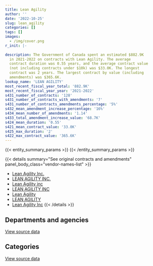 ```yaml
---
title: Lean Agility
author: ''
date: '2022-10-25'
slug: lean_agility
categories: []
tags: []
images:
  - /img/cover.png
r_init: |-
  
description: The Government of Canada spent an estimated $882.9K
  in 2021-2022 on contracts with Lean Agility. The average
  contract duration was 0.55 years, and the average contract value
  (not including contracts under $10k) was $33.0K. The longest
  contract was 2 years. The largest contract by value (including
  amendments) was $365.6K.
lookup_name: 'LEAN AGILITY'
most_recent_fiscal_year_total: '882.9K'
most_recent_fiscal_year_year: '2021-2022'
s431_number_of_contracts: '128'
s431_number_of_contracts_with_amendments: '7'
s431_number_of_contracts_amendments_percentage: '5%'
s432_mean_amendment_increase_percentage: '16%'
s434_mean_number_of_amendments: '1.14'
s433_total_amendment_increase_value: '68.7K'
s424_mean_duration: '0.55'
s421_mean_contract_value: '33.0K'
s425_max_duration: '2'
s422_max_contract_value: '365.6K'
---
```


<script src="/rmarkdown-libs/htmlwidgets/htmlwidgets.js"></script>
<link href="/rmarkdown-libs/datatables-css/datatables-crosstalk.css" rel="stylesheet" />
<script src="/rmarkdown-libs/datatables-binding/datatables.js"></script>
<script src="/rmarkdown-libs/jquery/jquery-3.6.0.min.js"></script>
<link href="/rmarkdown-libs/dt-core-bootstrap/css/dataTables.bootstrap.min.css" rel="stylesheet" />
<link href="/rmarkdown-libs/dt-core-bootstrap/css/dataTables.bootstrap.extra.css" rel="stylesheet" />
<script src="/rmarkdown-libs/dt-core-bootstrap/js/jquery.dataTables.min.js"></script>
<script src="/rmarkdown-libs/dt-core-bootstrap/js/dataTables.bootstrap.min.js"></script>
<link href="/rmarkdown-libs/crosstalk/css/crosstalk.min.css" rel="stylesheet" />
<script src="/rmarkdown-libs/crosstalk/js/crosstalk.min.js"></script>
<script src="/rmarkdown-libs/htmlwidgets/htmlwidgets.js"></script>
<link href="/rmarkdown-libs/datatables-css/datatables-crosstalk.css" rel="stylesheet" />
<script src="/rmarkdown-libs/datatables-binding/datatables.js"></script>
<script src="/rmarkdown-libs/jquery/jquery-3.6.0.min.js"></script>
<link href="/rmarkdown-libs/dt-core-bootstrap/css/dataTables.bootstrap.min.css" rel="stylesheet" />
<link href="/rmarkdown-libs/dt-core-bootstrap/css/dataTables.bootstrap.extra.css" rel="stylesheet" />
<script src="/rmarkdown-libs/dt-core-bootstrap/js/jquery.dataTables.min.js"></script>
<script src="/rmarkdown-libs/dt-core-bootstrap/js/dataTables.bootstrap.min.js"></script>
<link href="/rmarkdown-libs/crosstalk/css/crosstalk.min.css" rel="stylesheet" />
<script src="/rmarkdown-libs/crosstalk/js/crosstalk.min.js"></script>

{{< entity_summary_params >}}
{{< /entity_summary_params >}}

{{< details summary="See original contracts and amendments" panel_body_class="vendor-names-list" >}}
- [Lean Agility Inc.](https://search.open.canada.ca/en/ct/?sort=contract_value_f%20desc&page=1&search_text=%22Lean%20Agility%20Inc.%22)
- [LEAN AGILITY INC.](https://search.open.canada.ca/en/ct/?sort=contract_value_f%20desc&page=1&search_text=%22LEAN%20AGILITY%20INC.%22)
- [Lean Agility inc](https://search.open.canada.ca/en/ct/?sort=contract_value_f%20desc&page=1&search_text=%22Lean%20Agility%20inc%22)
- [LEAN AGILITY INC](https://search.open.canada.ca/en/ct/?sort=contract_value_f%20desc&page=1&search_text=%22LEAN%20AGILITY%20INC%22)
- [Lean Agility](https://search.open.canada.ca/en/ct/?sort=contract_value_f%20desc&page=1&search_text=%22Lean%20Agility%22)
- [LEAN AGILITY](https://search.open.canada.ca/en/ct/?sort=contract_value_f%20desc&page=1&search_text=%22LEAN%20AGILITY%22)
- [Lean Agility Inc](https://search.open.canada.ca/en/ct/?sort=contract_value_f%20desc&page=1&search_text=%22Lean%20Agility%20Inc%22)
{{< /details >}}

## Departments and agencies

<div id="htmlwidget-1" style="width:100%;height:auto;" class="datatables html-widget"></div>
<script type="application/json" data-for="htmlwidget-1">{"x":{"style":"bootstrap","filter":"none","vertical":false,"data":[["<a href=\"/departments/atssc-scdata/\">Administrative Tribunals Support Service of Canada<\/a>","<a href=\"/departments/cas-satj/\">Courts Administration Service<\/a>","<a href=\"/departments/cbsa-asfc/\">Canada Border Services Agency<\/a>","<a href=\"/departments/cfia-acia/\">Canadian Food Inspection Agency<\/a>","<a href=\"/departments/cra-arc/\">Canada Revenue Agency<\/a>","<a href=\"/departments/csc-scc/\">Correctional Service of Canada<\/a>","<a href=\"/departments/dfatd-maecd/\">Global Affairs Canada<\/a>","<a href=\"/departments/dfo-mpo/\">Fisheries and Oceans Canada<\/a>","<a href=\"/departments/dnd-mdn/\">National Defence<\/a>","<a href=\"/departments/ec/\">Environment and Climate Change Canada<\/a>","<a href=\"/departments/esdc-edsc/\">Employment and Social Development Canada<\/a>","<a href=\"/departments/feddevontario/\">Federal Economic Development Agency for Southern Ontario<\/a>","<a href=\"/departments/hc-sc/\">Health Canada<\/a>","<a href=\"/departments/ic/\">Innovation, Science and Economic Development Canada<\/a>","<a href=\"/departments/infc/\">Infrastructure Canada<\/a>","<a href=\"/departments/irb-cisr/\">Immigration and Refugee Board of Canada<\/a>","<a href=\"/departments/isc-sac/\">Indigenous Services Canada<\/a>","<a href=\"/departments/jus/\">Department of Justice Canada<\/a>","<a href=\"/departments/nrc-cnrc/\">National Research Council Canada<\/a>","<a href=\"/departments/nrcan-rncan/\">Natural Resources Canada<\/a>","<a href=\"/departments/nserc-crsng/\">Natural Sciences and Engineering Research Council of Canada<\/a>","<a href=\"/departments/ocl-cal/\">Office of the Commissioner of Lobbying of Canada<\/a>","<a href=\"/departments/ocol-clo/\">Office of the Commissioner of Official Languages<\/a>","<a href=\"/departments/osfi-bsif/\">Office of the Superintendent of Financial Institutions Canada<\/a>","<a href=\"/departments/pbc-clcc/\">Parole Board of Canada<\/a>","<a href=\"/departments/pc/\">Parks Canada<\/a>","<a href=\"/departments/pch/\">Canadian Heritage<\/a>","<a href=\"/departments/pco-bcp/\">Privy Council Office<\/a>","<a href=\"/departments/phac-aspc/\">Public Health Agency of Canada<\/a>","<a href=\"/departments/ps-sp/\">Public Safety Canada<\/a>","<a href=\"/departments/psic-ispc/\">Office of the Public Sector Integrity Commissioner of Canada<\/a>","<a href=\"/departments/pwgsc-tpsgc/\">Public Services and Procurement Canada<\/a>","<a href=\"/departments/rcmp-grc/\">Royal Canadian Mounted Police<\/a>","<a href=\"/departments/ssc-spc/\">Shared Services Canada<\/a>","<a href=\"/departments/statcan/\">Statistics Canada<\/a>","<a href=\"/departments/tbs-sct/\">Treasury Board of Canada Secretariat<\/a>","<a href=\"/departments/tc/\">Transport Canada<\/a>","<a href=\"/departments/vac-acc/\">Veterans Affairs Canada<\/a>"],[null,null,null,24634,1541.56,null,48190.75,null,353968.48,41006.18,16933.05,null,92359.14,99488.57,null,null,null,17152.93,16835.93,null,11288.7,null,24150,null,4731.07,null,24570,12822.78,32391.17,null,null,97770.5,83326.2,null,24408,24408,24408,41727.75],[null,17980.8,24408,null,65783.84,32901.64,139528.25,8091.3,5913.74,30577.6,21378.16,1495.32,24408,54343.99,null,39550,null,null,16933.05,null,19775,null,16379.35,36362.39,19676.93,null,null,null,53008.58,null,null,16933.05,null,null,null,24408,null,112504.5],[null,21529.65,null,null,null,60648.36,25990,44792.7,11795.16,38674.25,46422.6,8663.38,null,null,null,null,null,null,null,null,null,null,null,15843.61,null,null,24408,null,null,6886.75,null,null,null,33507.74,null,null,null,null],[37468.42,39663,null,null,202551.39,38110.34,52889,12785.95,45463.74,null,null,null,39550,null,42491.63,null,30439.5,43843.89,null,24408,null,19656.35,null,null,null,36928.88,null,null,29267,31420.82,27182.13,32758.7,14175.1,62231.51,null,19656.35,null,null]],"container":"<table class=\"table table-striped table-hover row-border order-column display\">\n  <thead>\n    <tr>\n      <th>Department<\/th>\n      <th>2018-2019<\/th>\n      <th>2019-2020<\/th>\n      <th>2020-2021<\/th>\n      <th>2021-2022<\/th>\n    <\/tr>\n  <\/thead>\n<\/table>","options":{"order":[[4,"desc"]],"pageLength":10,"autoWidth":true,"columnDefs":[{"targets":1,"render":"function(data, type, row, meta) {\n    return type !== 'display' ? data : DTWidget.formatCurrency(data, \"$\", 2, 3, \",\", \".\", true, null);\n  }"},{"targets":2,"render":"function(data, type, row, meta) {\n    return type !== 'display' ? data : DTWidget.formatCurrency(data, \"$\", 2, 3, \",\", \".\", true, null);\n  }"},{"targets":3,"render":"function(data, type, row, meta) {\n    return type !== 'display' ? data : DTWidget.formatCurrency(data, \"$\", 2, 3, \",\", \".\", true, null);\n  }"},{"targets":4,"render":"function(data, type, row, meta) {\n    return type !== 'display' ? data : DTWidget.formatCurrency(data, \"$\", 2, 3, \",\", \".\", true, null);\n  }"},{"width":"16%","targets":[1,2,3,4]},{"className":"dt-right","targets":[1,2,3,4]}],"orderClasses":false}},"evals":["options.columnDefs.0.render","options.columnDefs.1.render","options.columnDefs.2.render","options.columnDefs.3.render"],"jsHooks":[]}</script>
<p class="text-right">
<a href="https://github.com/GoC-Spending/contracts-data/tree/main/data/out/vendors/lean_agility/summary_by_fiscal_year_by_department.csv" class="source-data-link btn btn-link">View source data</a>
</p>

## Categories

<div id="htmlwidget-2" style="width:100%;height:auto;" class="datatables html-widget"></div>
<script type="application/json" data-for="htmlwidget-2">{"x":{"style":"bootstrap","filter":"none","vertical":false,"data":[["<a href=\"/categories/defence/\">Defence<\/a>","<a href=\"/categories/professional_services/\">Professional services<\/a>","<a href=\"/categories/information_technology/\">Information technology<\/a>","<a href=\"/categories/human_capital/\">Human capital<\/a>"],[353968.48,388469.24,116011.25,259663.79],[5913.74,481164.18,47510.65,247752.92],[11795.16,149231.88,38674.25,139460.91],[5913.74,622195.75,84402.22,170429.99]],"container":"<table class=\"table table-striped table-hover row-border order-column display\">\n  <thead>\n    <tr>\n      <th>Category<\/th>\n      <th>2018-2019<\/th>\n      <th>2019-2020<\/th>\n      <th>2020-2021<\/th>\n      <th>2021-2022<\/th>\n    <\/tr>\n  <\/thead>\n<\/table>","options":{"order":[[4,"desc"]],"dom":"t","pageLength":30,"autoWidth":true,"columnDefs":[{"targets":1,"render":"function(data, type, row, meta) {\n    return type !== 'display' ? data : DTWidget.formatCurrency(data, \"$\", 2, 3, \",\", \".\", true, null);\n  }"},{"targets":2,"render":"function(data, type, row, meta) {\n    return type !== 'display' ? data : DTWidget.formatCurrency(data, \"$\", 2, 3, \",\", \".\", true, null);\n  }"},{"targets":3,"render":"function(data, type, row, meta) {\n    return type !== 'display' ? data : DTWidget.formatCurrency(data, \"$\", 2, 3, \",\", \".\", true, null);\n  }"},{"targets":4,"render":"function(data, type, row, meta) {\n    return type !== 'display' ? data : DTWidget.formatCurrency(data, \"$\", 2, 3, \",\", \".\", true, null);\n  }"},{"width":"16%","targets":[1,2,3,4]},{"className":"dt-right","targets":[1,2,3,4]}],"orderClasses":false,"lengthMenu":[10,25,30,50,100]}},"evals":["options.columnDefs.0.render","options.columnDefs.1.render","options.columnDefs.2.render","options.columnDefs.3.render"],"jsHooks":[]}</script>
<p class="text-right">
<a href="https://github.com/GoC-Spending/contracts-data/tree/main/data/out/vendors/lean_agility/summary_by_fiscal_year_by_category.csv" class="source-data-link btn btn-link">View source data</a>
</p>
